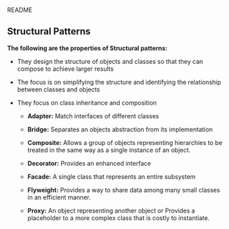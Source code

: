 README

## Structural Patterns ##

**The following are the properties of Structural patterns:**

+ They design the structure of objects and classes so that they can compose to achieve larger results
+ The focus is on simplifying the structure and identifying the relationship between classes and objects
+ They focus on class inheritance and composition

  + **Adapter:** Match interfaces of different classes

  + **Bridge:** Separates an objects abstraction from its implementation

  + **Composite:** Allows a group of objects representing hierarchies to be treated in the same way as a single instance of an object.

  + **Decorator:** Provides an enhanced interface

  + **Facade:** A single class that represents an entire subsystem

  + **Flyweight:** Provides a way to share data among many small classes in an efficient manner.

  + **Proxy:** An object representing another object or Provides a placeholder to a more complex class that is costly to instantiate.
